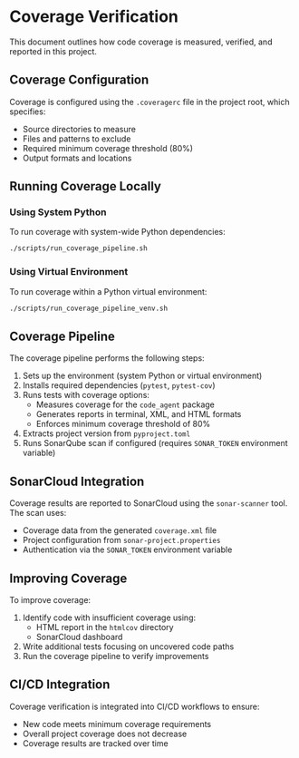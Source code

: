 # Coverage Verification

This document outlines how code coverage is measured, verified, and reported in this project.

## Coverage Configuration

Coverage is configured using the `.coveragerc` file in the project root, which specifies:

- Source directories to measure
- Files and patterns to exclude
- Required minimum coverage threshold (80%)
- Output formats and locations

## Running Coverage Locally

### Using System Python

To run coverage with system-wide Python dependencies:

```bash
./scripts/run_coverage_pipeline.sh
```

### Using Virtual Environment

To run coverage within a Python virtual environment:

```bash
./scripts/run_coverage_pipeline_venv.sh
```

## Coverage Pipeline

The coverage pipeline performs the following steps:

1. Sets up the environment (system Python or virtual environment)
2. Installs required dependencies (`pytest`, `pytest-cov`)
3. Runs tests with coverage options:
   - Measures coverage for the `code_agent` package
   - Generates reports in terminal, XML, and HTML formats
   - Enforces minimum coverage threshold of 80%
4. Extracts project version from `pyproject.toml`
5. Runs SonarQube scan if configured (requires `SONAR_TOKEN` environment variable)

## SonarCloud Integration

Coverage results are reported to SonarCloud using the `sonar-scanner` tool. The scan uses:

- Coverage data from the generated `coverage.xml` file
- Project configuration from `sonar-project.properties`
- Authentication via the `SONAR_TOKEN` environment variable

## Improving Coverage

To improve coverage:

1. Identify code with insufficient coverage using:
   - HTML report in the `htmlcov` directory
   - SonarCloud dashboard
2. Write additional tests focusing on uncovered code paths
3. Run the coverage pipeline to verify improvements

## CI/CD Integration

Coverage verification is integrated into CI/CD workflows to ensure:

- New code meets minimum coverage requirements
- Overall project coverage does not decrease
- Coverage results are tracked over time
